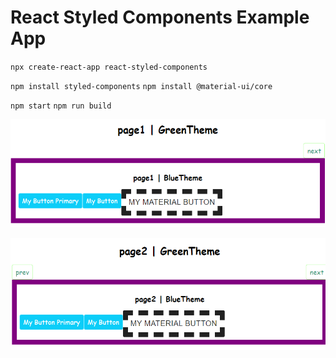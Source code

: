 # React Styled Components Example App

`npx create-react-app react-styled-components`

`npm install styled-components` `npm install @material-ui/core`

`npm start`
`npm run build`

![page 1](page1.png)

![page 2](page2.png)